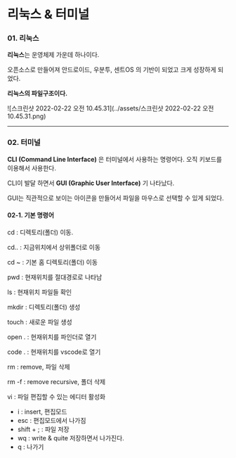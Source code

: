# 리눅스 & 터미널

### 01. 리눅스

**리눅스**는 운영체제 가운데 하나이다.

오픈소스로 만들어져 안드로이드, 우분투, 센트OS 의 기반이 되었고 크게 성장하게 되었다.

**리눅스의 파일구조이다.**

![스크린샷 2022-02-22 오전 10.45.31](../assets/스크린샷 2022-02-22 오전 10.45.31.png)



---



### 02. 터미널

**CLI (Command Line Interface)** 은 터미널에서 사용하는  명령어다. 오직 키보드를 이용해서 사용한다. 

CLI이 발달 하면서 **GUI (Graphic User Interface)** 기 나타났다. 

GUI는 직관적으로 보이는 아이콘을 만들어서 파일을 마우스로 선택할 수 있게 되었다.



#### 02-1. 기본 명령어

cd : 디렉토리(폴더) 이동.

cd.. : 지금위치에서 상위폴더로 이동

cd ~ : 기본 홈 디렉토리(폴더) 이동

pwd : 현재위치를 절대경로로 나타남

ls : 현재위치 파일들 확인

mkdir : 디렉토리(폴더) 생성

touch : 새로운 파일 생성

open . : 현재위치를 파인더로 열기

code . : 현재위치를 vscode로 열기

rm : remove, 파일 삭제

rm -f : remove recursive, 폴더 삭제

vi : 파일 편집할 수 있는 에디터 활성화

- i : insert, 편집모드
- esc : 편집모드에서 나가짐
- shift + ; : 파일 저장
- wq : write & quite 저장하면서 나가진다.
- q : 나가기
